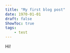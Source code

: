 ```yaml
---
title: "My first blog post"
date: 1970-01-01
draft: false
ShowToc: true
tags: 
    - test
---
```

Hi!
